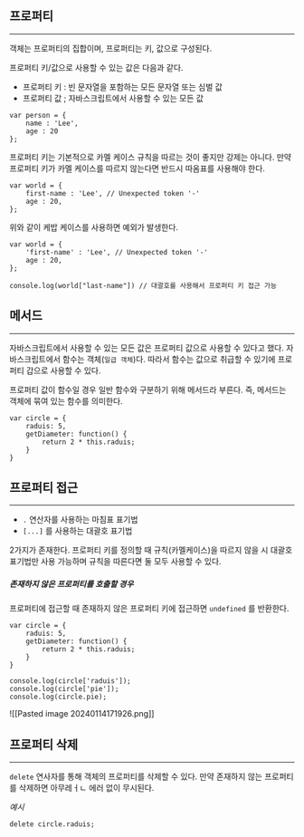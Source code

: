 
## 프로퍼티
---
객체는 프로퍼티의 집합이며, 프로퍼티는 키, 값으로 구성된다.

프로퍼티 키/값으로 사용할 수 있는 값은 다음과 같다.

- 프로퍼티 키 : 빈 문자열을 포함하는 모든 문자열 또는 심벌 값
- 프로퍼티 값 ; 자바스크립트에서 사용할 수 있는 모든 값

```
var person = {
    name : 'Lee',
    age : 20
};
```

프로퍼티 키는 기본적으로 카멜 케이스 규칙을 따르는 것이 좋지만 강제는 아니다. 만약 프로퍼티 키가 카멜 케이스를 따르지 않는다면 반드시 따옴표를 사용해야 한다.

```
var world = {
    first-name : 'Lee', // Unexpected token '-'
    age : 20,
};
```

위와 같이 케밥 케이스를 사용하면 예외가 발생한다.

```
var world = {
    'first-name' : 'Lee', // Unexpected token '-'
    age : 20,
};

console.log(world["last-name"]) // 대괄호를 사용해서 프로퍼티 키 접근 가능
```


## 메서드
---
 자바스크립트에서 사용할 수 있는 모든 값은 프로퍼티 값으로 사용할 수 있다고 했다. 자바스크립트에서 함수는 객체(`일급 객체`)다. 따라서 함수는 값으로 취급할 수 있기에 프로퍼티 갑으로 사용할 수 있다.

프로퍼티 값이 함수일 경우 일반 함수와 구분하기 위해 메서드라 부른다. 즉, 메서드는 객체에 묶여 있는 함수를 의미한다.

```
var circle = {
    raduis: 5,
    getDiameter: function() {
        return 2 * this.raduis;
    }
}
```


## 프로퍼티 접근
---

- `.` 연산자를 사용하는 마침표 표기법
- `[...]` 를 사용하는 대괄호 표기법

2가지가 존재한다. 프로퍼티 키를 정의할 때 규칙(카멜케이스)을 따르지 않을 시 대괄호 표기법만 사용 가능하며 규칙을 따른다면 둘 모두 사용할 수 있다.

##### 존재하지 않은 프로퍼티를 호출할 경우
프로퍼티에 접근할 때 존재하지 않은 프로퍼티 키에 접근하면 `undefined` 를 반환한다.

```
var circle = {
    raduis: 5,
    getDiameter: function() {
        return 2 * this.raduis;
    }
}

console.log(circle['raduis']);
console.log(circle['pie']);
console.log(circle.pie);
```

![[Pasted image 20240114171926.png]]

## 프로퍼티 삭제
---
`delete` 연사자를 통해 객체의 프로퍼티를 삭제할 수 있다. 만약 존재하지 않는 프로퍼티를 삭제하면 아무레ㅓㄴ 에러 없이 무시된다.

*예시*

```
delete circle.raduis;
```

